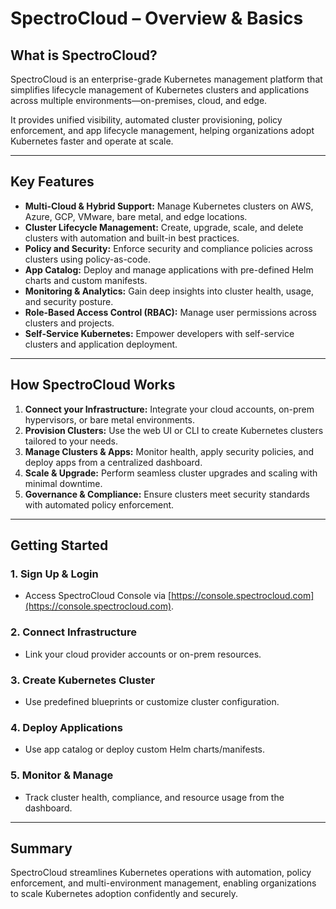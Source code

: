 # SpectroCloud – Overview & Basics

## What is SpectroCloud?

SpectroCloud is an enterprise-grade Kubernetes management platform that simplifies lifecycle management of Kubernetes clusters and applications across multiple environments—on-premises, cloud, and edge.

It provides unified visibility, automated cluster provisioning, policy enforcement, and app lifecycle management, helping organizations adopt Kubernetes faster and operate at scale.

---

## Key Features

- **Multi-Cloud & Hybrid Support:** Manage Kubernetes clusters on AWS, Azure, GCP, VMware, bare metal, and edge locations.  
- **Cluster Lifecycle Management:** Create, upgrade, scale, and delete clusters with automation and built-in best practices.  
- **Policy and Security:** Enforce security and compliance policies across clusters using policy-as-code.  
- **App Catalog:** Deploy and manage applications with pre-defined Helm charts and custom manifests.  
- **Monitoring & Analytics:** Gain deep insights into cluster health, usage, and security posture.  
- **Role-Based Access Control (RBAC):** Manage user permissions across clusters and projects.  
- **Self-Service Kubernetes:** Empower developers with self-service clusters and application deployment.

---

## How SpectroCloud Works

1. **Connect your Infrastructure:** Integrate your cloud accounts, on-prem hypervisors, or bare metal environments.  
2. **Provision Clusters:** Use the web UI or CLI to create Kubernetes clusters tailored to your needs.  
3. **Manage Clusters & Apps:** Monitor health, apply security policies, and deploy apps from a centralized dashboard.  
4. **Scale & Upgrade:** Perform seamless cluster upgrades and scaling with minimal downtime.  
5. **Governance & Compliance:** Ensure clusters meet security standards with automated policy enforcement.

---

## Getting Started

### 1. Sign Up & Login

- Access SpectroCloud Console via [https://console.spectrocloud.com](https://console.spectrocloud.com).

### 2. Connect Infrastructure

- Link your cloud provider accounts or on-prem resources.

### 3. Create Kubernetes Cluster

- Use predefined blueprints or customize cluster configuration.

### 4. Deploy Applications

- Use app catalog or deploy custom Helm charts/manifests.

### 5. Monitor & Manage

- Track cluster health, compliance, and resource usage from the dashboard.

---

## Summary

SpectroCloud streamlines Kubernetes operations with automation, policy enforcement, and multi-environment management, enabling organizations to scale Kubernetes adoption confidently and securely.

